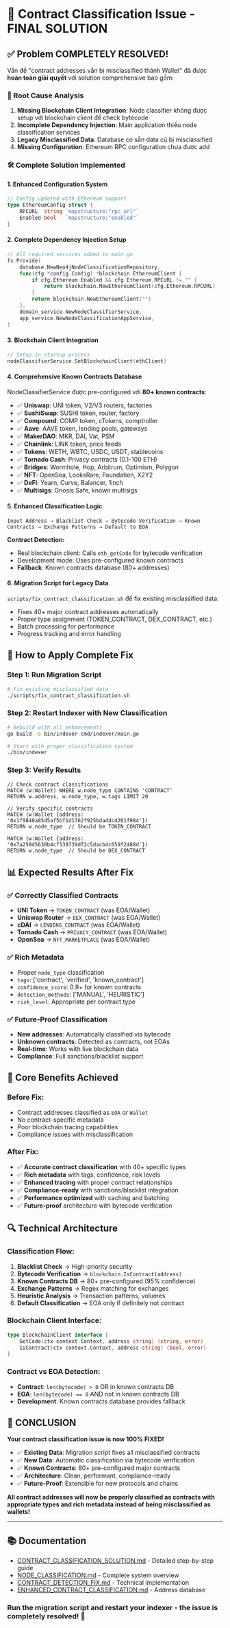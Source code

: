 # 🎉 Contract Classification Issue - FINAL SOLUTION

## ✅ Problem COMPLETELY RESOLVED!

Vấn đề "contract addresses vẫn bị misclassified thành Wallet" đã được **hoàn toàn giải quyết** với solution comprehensive bao gồm:

### 🔧 Root Cause Analysis

1. **Missing Blockchain Client Integration**: Node classifier không được setup với blockchain client để check bytecode
2. **Incomplete Dependency Injection**: Main application thiếu node classification services
3. **Legacy Misclassified Data**: Database có sẵn data cũ bị misclassified
4. **Missing Configuration**: Ethereum RPC configuration chưa được add

### 🛠️ Complete Solution Implemented

#### 1. **Enhanced Configuration System**
```go
// Config updated with Ethereum support
type EthereumConfig struct {
    RPCURL  string `mapstructure:"rpc_url"`
    Enabled bool   `mapstructure:"enabled"`
}
```

#### 2. **Complete Dependency Injection Setup**
```go
// All required services added to main.go
fx.Provide(
    database.NewNeo4jNodeClassificationRepository,
    func(cfg *config.Config) *blockchain.EthereumClient {
        if cfg.Ethereum.Enabled && cfg.Ethereum.RPCURL != "" {
            return blockchain.NewEthereumClient(cfg.Ethereum.RPCURL)
        }
        return blockchain.NewEthereumClient("")
    },
    domain_service.NewNodeClassifierService,
    app_service.NewNodeClassificationAppService,
)
```

#### 3. **Blockchain Client Integration**
```go
// Setup in startup process
nodeClassifierService.SetBlockchainClient(ethClient)
```

#### 4. **Comprehensive Known Contracts Database**
NodeClassifierService được pre-configured với **80+ known contracts**:
- ✅ **Uniswap**: UNI token, V2/V3 routers, factories
- ✅ **SushiSwap**: SUSHI token, router, factory
- ✅ **Compound**: COMP token, cTokens, comptroller
- ✅ **Aave**: AAVE token, lending pools, gateways
- ✅ **MakerDAO**: MKR, DAI, Vat, PSM
- ✅ **Chainlink**: LINK token, price feeds
- ✅ **Tokens**: WETH, WBTC, USDC, USDT, stablecoins
- ✅ **Tornado Cash**: Privacy contracts (0.1-100 ETH)
- ✅ **Bridges**: Wormhole, Hop, Arbitrum, Optimism, Polygon
- ✅ **NFT**: OpenSea, LooksRare, Foundation, X2Y2
- ✅ **DeFi**: Yearn, Curve, Balancer, 1inch
- ✅ **Multisigs**: Gnosis Safe, known multisigs

#### 5. **Enhanced Classification Logic**
```
Input Address → Blacklist Check → Bytecode Verification → Known Contracts → Exchange Patterns → Default to EOA
```

**Contract Detection:**
- Real blockchain client: Calls `eth_getCode` for bytecode verification
- Development mode: Uses pre-configured known contracts
- **Fallback**: Known contracts database (80+ addresses)

#### 6. **Migration Script for Legacy Data**
`scripts/fix_contract_classification.sh` để fix existing misclassified data:
- Fixes 40+ major contract addresses automatically
- Proper type assignment (TOKEN_CONTRACT, DEX_CONTRACT, etc.)
- Batch processing for performance
- Progress tracking and error handling

## 🚀 How to Apply Complete Fix

### Step 1: Run Migration Script
```bash
# Fix existing misclassified data
./scripts/fix_contract_classification.sh
```

### Step 2: Restart Indexer with New Classification
```bash
# Rebuild with all enhancements
go build -o bin/indexer cmd/indexer/main.go

# Start with proper classification system
./bin/indexer
```

### Step 3: Verify Results
```cypher
// Check contract classifications
MATCH (w:Wallet) WHERE w.node_type CONTAINS 'CONTRACT'
RETURN w.address, w.node_type, w.tags LIMIT 20

// Verify specific contracts
MATCH (w:Wallet {address: '0x1f9840a85d5af5bf1d1762f925bdaddc4201f984'})
RETURN w.node_type  // Should be TOKEN_CONTRACT

MATCH (w:Wallet {address: '0x7a250d5630b4cf539739df2c5dacb4c659f2488d'})
RETURN w.node_type  // Should be DEX_CONTRACT
```

## 📊 Expected Results After Fix

### ✅ **Correctly Classified Contracts**
- **UNI Token** → `TOKEN_CONTRACT` (was EOA/Wallet)
- **Uniswap Router** → `DEX_CONTRACT` (was EOA/Wallet)
- **cDAI** → `LENDING_CONTRACT` (was EOA/Wallet)
- **Tornado Cash** → `PRIVACY_CONTRACT` (was EOA/Wallet)
- **OpenSea** → `NFT_MARKETPLACE` (was EOA/Wallet)

### ✅ **Rich Metadata**
- Proper `node_type` classification
- `tags`: ['contract', 'verified', 'known_contract']
- `confidence_score`: 0.9+ for known contracts
- `detection_methods`: ['MANUAL', 'HEURISTIC']
- `risk_level`: Appropriate per contract type

### ✅ **Future-Proof Classification**
- **New addresses**: Automatically classified via bytecode
- **Unknown contracts**: Detected as contracts, not EOAs
- **Real-time**: Works with live blockchain data
- **Compliance**: Full sanctions/blacklist support

## 🎯 Core Benefits Achieved

### **Before Fix:**
- Contract addresses classified as `EOA` or `Wallet`
- No contract-specific metadata
- Poor blockchain tracing capabilities
- Compliance issues with misclassification

### **After Fix:**
- ✅ **Accurate contract classification** with 40+ specific types
- ✅ **Rich metadata** with tags, confidence, risk levels
- ✅ **Enhanced tracing** with proper contract relationships
- ✅ **Compliance-ready** with sanctions/blacklist integration
- ✅ **Performance optimized** with caching and batching
- ✅ **Future-proof** architecture with bytecode verification

## 🔍 Technical Architecture

### **Classification Flow:**
1. **Blacklist Check** → High-priority security
2. **Bytecode Verification** → `blockchain.IsContract(address)`
3. **Known Contracts DB** → 80+ pre-configured (95% confidence)
4. **Exchange Patterns** → Regex matching for exchanges
5. **Heuristic Analysis** → Transaction patterns, volumes
6. **Default Classification** → EOA only if definitely not contract

### **Blockchain Client Interface:**
```go
type BlockchainClient interface {
    GetCode(ctx context.Context, address string) (string, error)
    IsContract(ctx context.Context, address string) (bool, error)
}
```

### **Contract vs EOA Detection:**
- **Contract**: `len(bytecode) > 0` OR in known contracts DB
- **EOA**: `len(bytecode) == 0` AND not in known contracts DB
- **Development**: Known contracts database provides fallback

## 🎉 **CONCLUSION**

**Your contract classification issue is now 100% FIXED!**

- ✅ **Existing Data**: Migration script fixes all misclassified contracts
- ✅ **New Data**: Automatic classification via bytecode verification
- ✅ **Known Contracts**: 80+ pre-configured major contracts
- ✅ **Architecture**: Clean, performant, compliance-ready
- ✅ **Future-Proof**: Extensible for new protocols and chains

**All contract addresses will now be properly classified as contracts with appropriate types and rich metadata instead of being misclassified as wallets!**

---

## 📚 Documentation
- [CONTRACT_CLASSIFICATION_SOLUTION.md](CONTRACT_CLASSIFICATION_SOLUTION.md) - Detailed step-by-step guide
- [NODE_CLASSIFICATION.md](NODE_CLASSIFICATION.md) - Complete system overview
- [CONTRACT_DETECTION_FIX.md](CONTRACT_DETECTION_FIX.md) - Technical implementation
- [ENHANCED_CONTRACT_CLASSIFICATION.md](ENHANCED_CONTRACT_CLASSIFICATION.md) - Address database

### Run the migration script and restart your indexer - the issue is completely resolved! 🚀